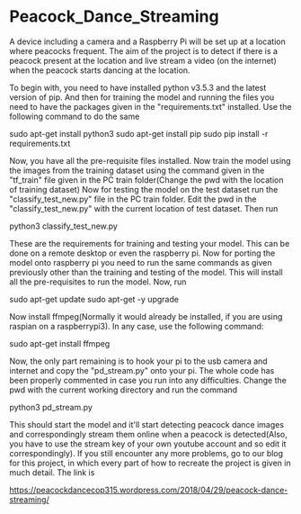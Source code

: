# Peacock_Dance_Streaming

A device including a camera and a Raspberry Pi will be set up at a location where peacocks frequent. The aim of the project is to detect if there is a peacock present at the location and live stream a video (on the internet) when the peacock starts dancing at the location.


To begin with, you need to have installed python v3.5.3 and the latest version of pip.
And then for training the model and running the files you need to have the packages given in the "requirements.txt" installed.
Use the following command to do the same

sudo apt-get install python3
sudo apt-get install pip
sudo pip install -r requirements.txt

Now, you have all the pre-requisite files installed. Now train the model using the images from the training dataset using the command given in the "tf_train" file given in the PC train folder(Change the pwd with the location of training dataset)
Now for testing the model on the test dataset run the "classify_test_new.py" file in the PC train folder.
Edit the pwd in the "classify_test_new.py" with the current location of test dataset.
Then run

python3 classify_test_new.py

These are the requirements for training and testing your model. This can be done on a remote desktop or even the raspberry pi. Now for porting the model onto raspberry pi you need to run the same commands as given previously other than the training and testing of the model. This will install all the pre-requisites to run the model.
Now, run

sudo apt-get update
sudo apt-get -y upgrade

Now install ffmpeg(Normally it would already be installed, if you are using raspian on a raspberrypi3). In any case, use the following command:

sudo apt-get install ffmpeg

Now, the only part remaining is to hook your pi to the usb camera and internet and copy the "pd_stream.py" onto your pi. The whole code has been properly commented in case you run into any difficulties. Change the pwd with the current working directory and run the command

python3 pd_stream.py

This should start the model and it'll start detecting peacock dance images and correspondingly stream them online when a peacock is detected(Also, you have to use the stream key of your own youtube account and so edit it correspondingly).
If you still encounter any more problems, go to our blog for this project, in which every part of how to recreate the project is given in much detail. The link is

https://peacockdancecop315.wordpress.com/2018/04/29/peacock-dance-streaming/
